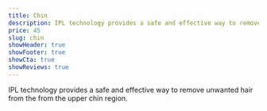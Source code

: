 ```yaml
---
title: Chin
description: IPL technology provides a safe and effective way to remove unwanted hair from the from the upper chin region.
price: 45
slug: chin
showHeader: true
showFooter: true
showCta: true
showReviews: true
---
```


IPL technology provides a safe and effective way to remove unwanted hair from the from the upper chin region.

